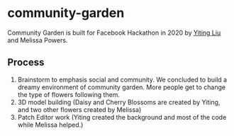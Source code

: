 # community-garden

Community Garden is built for Facebook Hackathon in 2020 by [Yiting Liu](https://yitingliu.com) and Melissa Powers. 

## Process
1. Brainstorm to emphasis social and community. We concluded to build a dreamy environment of community garden. More people get to change the type of flowers following them. 
2. 3D model building (Daisy and Cherry Blossoms are created by Yiting, and two other flowers created by Melissa)
2. Patch Editor work (Yiting created the background and most of the code while Melissa helped.)

